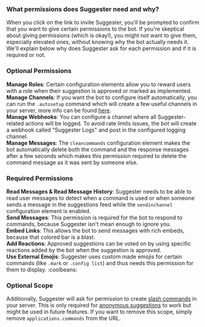 ### What permissions does Suggester need and why?

When you click on the link to invite Suggester, you'll be prompted to confirm that you want to give certain permissions to the bot. If you're skeptical about giving permissions (which is okay!), you might not want to give them, especially elevated ones, without knowing why the bot actually needs it. We'll explain below why does Suggester ask for each permission and if it is required or not.

### Optional Permissions

**Manage Roles**: Certain configuration elements allow you to reward users with a role when their suggestion is approved or marked as implemented.\
**Manage Channels**: If you want the bot to configure itself automatically, you can run the `.autosetup` command which will create a few useful channels in your server, more info can be found [here](admin/autosetup.md).\
**Manage Webhooks**: You can configure a channel where all Suggester-related actions will be logged. To avoid rate limits issues, the bot will create a webhook called "Suggester Logs" and post in the configured logging channel.\
**Manage Messages**: The `cleancommands` configuration element makes the bot automatically delete both the command and the response messages after a few seconds which makes this permission required to delete the command message as it was sent by someone else.

### Required Permissions

**Read Messages & Read Message History**: Suggester needs to be able to read user messages to detect when a command is used or when someone sends a message in the suggestions feed while the `sendinchannel` configuration element is enabled.\
**Send Messages**: This permission is required for the bot to respond to commands, because Suggester isn't mean enough to ignore you.\
**Embed Links**: This allows the bot to send messages with rich embeds, because that colored bar is a blast.\
**Add Reactions**: Approved suggestions can be voted on by using specific reactions added by the bot when the suggestion is approved.\
**Use External Emojis**: Suggester uses custom made emojis for certain commands (like `.mark` or `.config list`) and thus needs this permission for them to display. :coolbeans:

### Optional Scope
Additionally, Suggester will ask for permission to create [slash commands](https://discord.com/developers/docs/interactions/slash-commands) in your server. This is only required for [anonymous suggestions](topics/anonymous-suggestions) to work but might be used in future features. If you want to remove this scope, simply remove `applications.commands` from the URL.
